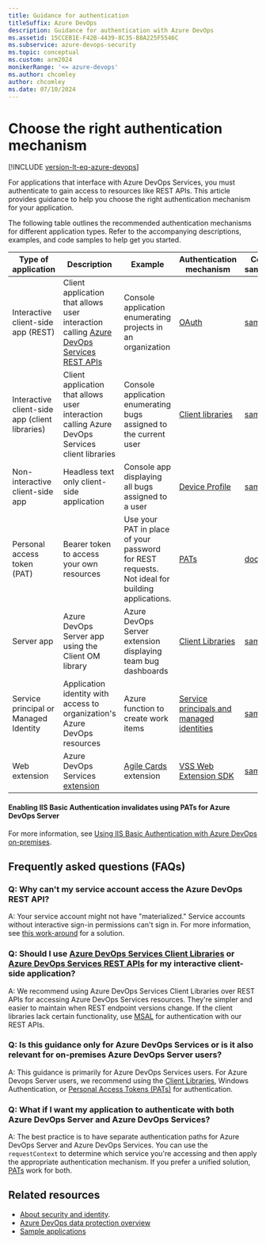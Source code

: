 ```yaml
---
title: Guidance for authentication
titleSuffix: Azure DevOps  
description: Guidance for authentication with Azure DevOps  
ms.assetid: 15CCEB1E-F42B-4439-8C35-B8A225F5546C
ms.subservice: azure-devops-security
ms.topic: conceptual
ms.custom: arm2024
monikerRange: '<= azure-devops'
ms.author: chcomley
author: chcomley
ms.date: 07/10/2024
---
```


# Choose the right authentication mechanism

[!INCLUDE [version-lt-eq-azure-devops](../../../includes/version-lt-eq-azure-devops.md)]

For applications that interface with Azure DevOps Services, you must authenticate to gain access to resources like REST APIs. This article provides guidance to help you choose the right authentication mechanism for your application. 

The following table outlines the recommended authentication mechanisms for different application types. Refer to the accompanying descriptions, examples, and code samples to help get you started.

| Type of application | Description | Example | Authentication mechanism | Code samples |
|---------------------|-------------|---------|-------------------------|--------|
| Interactive client-side app (REST) | Client application that allows user interaction calling [Azure DevOps Services REST APIs](/rest/api/azure/devops) | Console application enumerating projects in an organization | [OAuth](./oauth.md) | [sample](https://github.com/microsoft/azure-devops-auth-samples/tree/master/ManagedClientConsoleAppSample) |
| Interactive client-side app (client libraries) | Client application that allows user interaction calling Azure DevOps Services client libraries | Console application enumerating bugs assigned to the current user |  [Client libraries](../../concepts/dotnet-client-libraries.md) | [sample](https://github.com/Microsoft/vsts-auth-samples/tree/master/ClientLibraryConsoleAppSample) |
| Non-interactive client-side app | Headless text only client-side application | Console app displaying all bugs assigned to a user | [Device Profile](/azure/active-directory/develop/v2-oauth2-device-code) | [sample](https://github.com/Microsoft/vsts-auth-samples/tree/master/DeviceProfileSample) |
| Personal access token (PAT) | Bearer token to access your own resources  | Use your PAT in place of your password for REST requests. Not ideal for building applications. | [PATs](../../../organizations/accounts/use-personal-access-tokens-to-authenticate.md) |[docs](../../../organizations/accounts/use-personal-access-tokens-to-authenticate.md)  |
| Server app | Azure DevOps Server app using the Client OM library | Azure DevOps Server extension displaying team bug dashboards | [Client Libraries](../../concepts/dotnet-client-libraries.md) | [sample](https://github.com/Microsoft/vsts-auth-samples/tree/master/ClientLibraryConsoleAppSample) |
| Service principal or Managed Identity | Application identity with access to organization's Azure DevOps resources | Azure function to create work items |[Service principals and managed identities](./service-principal-managed-identity.md)| [sample](https://github.com/microsoft/azure-devops-auth-samples/tree/master/ServicePrincipalsSamples) |
| Web extension | Azure DevOps Services [extension](../../../extend/develop/samples-overview.md) | [Agile Cards](https://marketplace.visualstudio.com/items?itemName=spartez.agile-cards) extension | [VSS Web Extension SDK](https://github.com/Microsoft/azure-devops-extension-sdk) | [sample](../../../extend/develop/add-dashboard-widget.md) |


#### Enabling IIS Basic Authentication invalidates using PATs for Azure DevOps Server

For more information, see [Using IIS Basic Authentication with Azure DevOps on-premises](iis-basic-auth.md).

## Frequently asked questions (FAQs)

### Q: Why can't my service account access the Azure DevOps REST API?
A: Your service account might not have "materialized." Service accounts without interactive sign-in permissions can't sign in. For more information, see [this work-around](https://github.com/microsoft/azure-devops-dotnet-samples/blob/main/ClientLibrary/Quickstarts/dotnet/MaterializeUserQuickStarts/Program.cs) for a solution.

### Q: Should I use [Azure DevOps Services Client Libraries](../../concepts/dotnet-client-libraries.md) or [Azure DevOps Services REST APIs](/rest/api/azure/devops) for my interactive client-side application?
A: We recommend using Azure DevOps Services Client Libraries over REST APIs for accessing Azure DevOps Services resources. They're simpler and easier to maintain when REST endpoint versions change. If the client libraries lack certain functionality, use [MSAL](/azure/active-directory/develop/msal-overview) for authentication with our REST APIs.

### Q: Is this guidance only for Azure DevOps Services or is it also relevant for on-premises Azure DevOps Server users?
A: This guidance is primarily for Azure DevOps Services users. For Azure Devops Server users, we recommend using the [Client Libraries](../../concepts/dotnet-client-libraries.md), Windows Authentication, or [Personal Access Tokens (PATs)](../../../organizations/accounts/use-personal-access-tokens-to-authenticate.md) for authentication.

### Q: What if I want my application to authenticate with both Azure DevOps Server and Azure DevOps Services?
A: The best practice is to have separate authentication paths for Azure DevOps Server and Azure DevOps Services. You can use the `requestContext` to determine which service you're accessing and then apply the appropriate authentication mechanism. If you prefer a unified solution, [PATs](../../../organizations/accounts/use-personal-access-tokens-to-authenticate.md) work for both.

## Related resources

- [About security and identity](../../../organizations/security/about-security-identity.md).
- [Azure DevOps data protection overview](../../../organizations/security/data-protection.md)
- [Sample applications](https://github.com/microsoft/azure-devops-auth-samples/tree/master)
